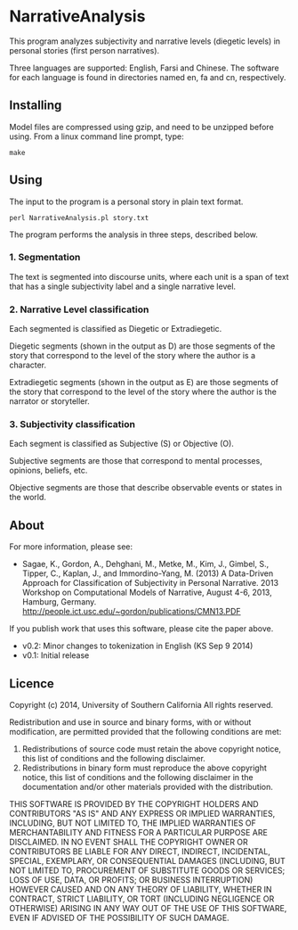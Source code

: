 # NarrativeAnalysis

This program analyzes subjectivity and narrative levels
(diegetic levels) in personal stories (first person
narratives).

Three languages are supported: English, Farsi and Chinese.
The software for each language is found in directories
named en, fa and cn, respectively.


## Installing

Model files are compressed using gzip, and need to be 
unzipped before using. From a linux command line prompt, 
type:

    make


## Using

The input to the program is a personal story in plain
text format. 

    perl NarrativeAnalysis.pl story.txt


The program performs the analysis in three
steps, described below.

### 1. Segmentation

The text is segmented into discourse units, where each
unit is a span of text that has a single subjectivity
label and a single narrative level.

### 2. Narrative Level classification

Each segmented is classified as Diegetic or Extradiegetic.

Diegetic segments (shown in the output as D) are those
segments of the story that correspond to the level of the
story where the author is a character.

Extradiegetic segments (shown in the output as E) are
those segments of the story that correspond to the level
of the story where the author is the narrator or
storyteller.

### 3. Subjectivity classification

Each segment is classified as Subjective (S) or
Objective (O).

Subjective segments are those that correspond to mental
processes, opinions, beliefs, etc.

Objective segments are those that describe observable
events or states in the world.

## About

For more information, please see:

* Sagae, K., Gordon, A., Dehghani, M., Metke, M., Kim, J., Gimbel, S., Tipper, C., Kaplan, J., and Immordino-Yang, M. (2013) A Data-Driven Approach for Classification of Subjectivity in Personal Narrative. 2013 Workshop on Computational Models of Narrative, August 4-6, 2013, Hamburg, Germany. 
http://people.ict.usc.edu/~gordon/publications/CMN13.PDF

If you publish work that uses this software, please cite
the paper above.

* v0.2: Minor changes to tokenization in English (KS Sep 9 2014)
* v0.1: Initial release

Licence
-------

Copyright (c) 2014, University of Southern California
All rights reserved.

Redistribution and use in source and binary forms, with or without
modification, are permitted provided that the following conditions are met: 

1. Redistributions of source code must retain the above copyright notice, this
   list of conditions and the following disclaimer. 
2. Redistributions in binary form must reproduce the above copyright notice,
   this list of conditions and the following disclaimer in the documentation
   and/or other materials provided with the distribution. 

THIS SOFTWARE IS PROVIDED BY THE COPYRIGHT HOLDERS AND CONTRIBUTORS "AS IS" AND
ANY EXPRESS OR IMPLIED WARRANTIES, INCLUDING, BUT NOT LIMITED TO, THE IMPLIED
WARRANTIES OF MERCHANTABILITY AND FITNESS FOR A PARTICULAR PURPOSE ARE
DISCLAIMED. IN NO EVENT SHALL THE COPYRIGHT OWNER OR CONTRIBUTORS BE LIABLE FOR
ANY DIRECT, INDIRECT, INCIDENTAL, SPECIAL, EXEMPLARY, OR CONSEQUENTIAL DAMAGES
(INCLUDING, BUT NOT LIMITED TO, PROCUREMENT OF SUBSTITUTE GOODS OR SERVICES;
LOSS OF USE, DATA, OR PROFITS; OR BUSINESS INTERRUPTION) HOWEVER CAUSED AND
ON ANY THEORY OF LIABILITY, WHETHER IN CONTRACT, STRICT LIABILITY, OR TORT
(INCLUDING NEGLIGENCE OR OTHERWISE) ARISING IN ANY WAY OUT OF THE USE OF THIS
SOFTWARE, EVEN IF ADVISED OF THE POSSIBILITY OF SUCH DAMAGE.



